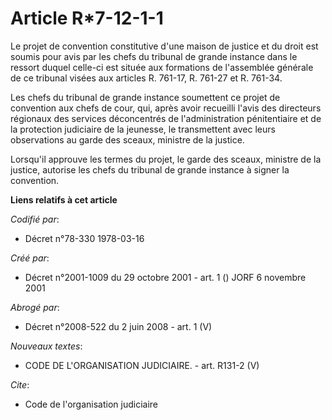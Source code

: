 # Article R*7-12-1-1

Le projet de convention constitutive d'une maison de justice et du droit est soumis pour avis par les chefs du tribunal de
grande instance dans le ressort duquel celle-ci est située aux formations de l'assemblée générale de ce tribunal visées aux
articles R. 761-17, R. 761-27 et R. 761-34.

Les chefs du tribunal de grande instance soumettent ce projet de convention aux chefs de cour, qui, après avoir recueilli
l'avis des directeurs régionaux des services déconcentrés de l'administration pénitentiaire et de la protection judiciaire de
la jeunesse, le transmettent avec leurs observations au garde des sceaux, ministre de la justice.

Lorsqu'il approuve les termes du projet, le garde des sceaux, ministre de la justice, autorise les chefs du tribunal de
grande instance à signer la convention.

**Liens relatifs à cet article**

_Codifié par_:

  - Décret n°78-330 1978-03-16

_Créé par_:

  - Décret n°2001-1009 du 29 octobre 2001 - art. 1 () JORF 6 novembre 2001

_Abrogé par_:

  - Décret n°2008-522 du 2 juin 2008 - art. 1 (V)

_Nouveaux textes_:

  - CODE DE L'ORGANISATION JUDICIAIRE. - art. R131-2 (V)

_Cite_:

  - Code de l'organisation judiciaire
